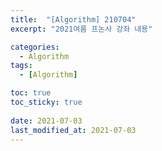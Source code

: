 ```yaml
---
title:  "[Algorithm] 210704"
excerpt: "2021여름 프논사 강좌 내용"

categories:
  - Algorithm
tags:
  - [Algorithm]

toc: true
toc_sticky: true
 
date: 2021-07-03
last_modified_at: 2021-07-03
---
```

